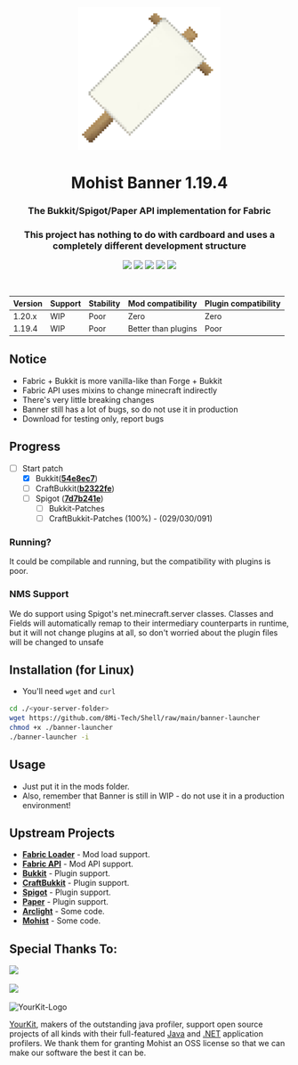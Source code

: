 <div align="center">
<img src="src/main/resources/assets/banner/logo.png">
  <h1>Mohist Banner 1.19.4</h1>

### The Bukkit/Spigot/Paper API implementation for Fabric
### This project has nothing to do with cardboard and uses a completely different development structure

[![](https://img.shields.io/jenkins/build?jobUrl=https%3A%2F%2Fci.codemc.io%2Fjob%2FMohistMC%2Fjob%2FBanner&label=Jenkins&logo=jenkins&logoColor=%23ffffff)](https://ci.codemc.io/job/MohistMC/job/Banner/)
[![](https://img.shields.io/github/stars/MohistMC/Banner.svg?label=Stars&logo=github)](https://github.com/MohistMC/Banner/stargazers)
[![](https://img.shields.io/badge/jdk-17.0.5+8-brightgreen.svg?colorB=469C00&logo=java)](https://adoptium.net/temurin/releases/?version=17)
[![](https://img.shields.io/badge/Gradle-8.1.1-brightgreen.svg?colorB=469C00&logo=gradle)](https://docs.gradle.org/7.5.1/release-notes.html)
[![](https://img.shields.io/discord/311256119005937665.svg?color=%237289da&label=Discord&logo=discord&logoColor=%237289da)](https://discord.gg/mohistmc)

[![]()](https://bstats.org/plugin/server-implementation/Mohist/6762)
</div>

| Version | Support     | Stability | Mod compatibility   | Plugin compatibility |
|---------|-------------|-----------|---------------------|----------------------|
| 1.20.x  | WIP         | Poor      | Zero                | Zero                 |
| 1.19.4  | WIP         | Poor      | Better than plugins | Poor                 |

## Notice
- Fabric + Bukkit is more vanilla-like than Forge + Bukkit
- Fabric API uses mixins to change minecraft indirectly
- There's very little breaking changes
- Banner still has a lot of bugs, so do not use it in production
- Download for testing only, report bugs

## Progress
- [ ] Start patch
    * [x] Bukkit([**54e8ec7**](https://hub.spigotmc.org/stash/projects/SPIGOT/repos/bukkit/commits/54e8ec7))
    * [ ] CraftBukkit([**b2322fe**](https://hub.spigotmc.org/stash/projects/SPIGOT/repos/craftbukkit/commits/b2322fe))
    - [ ] Spigot ([**7d7b241e**](https://hub.spigotmc.org/stash/projects/SPIGOT/repos/spigot/commits/d1bd3bd2))
        - [ ] Bukkit-Patches
        - [ ] CraftBukkit-Patches (100%) - (029/030/091)
### Running?
It could be compilable and running, but the compatibility with plugins is poor.

### NMS Support 
We do support using Spigot's net.minecraft.server classes. Classes and Fields will automatically remap to their intermediary counterparts in runtime, but it will not change plugins at all,
so don't worried about the plugin files will be changed to unsafe

## Installation (for Linux)
- You'll need `wget` and `curl`
```bash
cd ./<your-server-folder>
wget https://github.com/8Mi-Tech/Shell/raw/main/banner-launcher
chmod +x ./banner-launcher
./banner-launcher -i
```

## Usage
- Just put it in the mods folder.
- Also, remember that Banner is still in WIP - do not use it in a production environment!

## Upstream Projects
- [**Fabric Loader**](https://github.com/FabricMC/fabric-loader.git) - Mod load support.
- [**Fabric API**](https://github.com/FabricMC/fabric-loader.git) - Mod API support.
- [**Bukkit**](https://hub.spigotmc.org/stash/scm/spigot/bukkit.git) - Plugin support.
- [**CraftBukkit**](https://hub.spigotmc.org/stash/scm/spigot/craftbukkit.git) - Plugin support.
- [**Spigot**](https://hub.spigotmc.org/stash/scm/spigot/spigot.git) - Plugin support.
- [**Paper**](https://github.com/PaperMC/Paper.git) - Plugin support.
- [**Arclight**](https://github.com/IzzelAliz/Arclight.git) - Some code.
- [**Mohist**](https://github.com/MohistMC/Mohist.git) - Some code.

## Special Thanks To:
<a href="https://ci.codemc.io/"><img src="https://i.loli.net/2020/03/11/YNicj3PLkU5BZJT.png" width="172"></a>

<a href="https://www.bisecthosting.com/mohistmc"><img src="https://www.bisecthosting.com/partners/custom-banners/118608b8-6e45-4301-b244-41934cdac6d1.png"></a>

![YourKit-Logo](https://www.yourkit.com/images/yklogo.png)

[YourKit](http://www.yourkit.com/), makers of the outstanding java profiler, support open source projects of all kinds with their full-featured [Java](https://www.yourkit.com/java/profiler/index.jsp) and [.NET](https://www.yourkit.com/.net/profiler/index.jsp) application profilers. We thank them for granting Mohist an OSS license so that we can make our software the best it can be.
